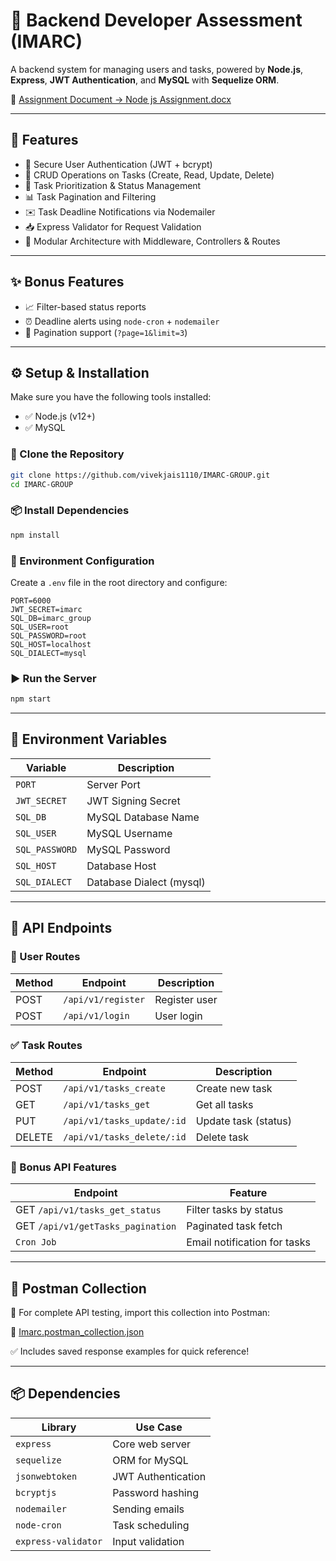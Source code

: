# 🚀 Backend Developer Assessment (IMARC)

A backend system for managing users and tasks, powered by **Node.js**, **Express**, **JWT Authentication**, and **MySQL** with **Sequelize ORM**.

📄 [Assignment Document → Node js Assignment.docx](https://github.com/vivekjais1110/IMARC-GROUP/blob/main/Node%20js%20Assignment.docx)

---

## 📌 Features

- 🔐 Secure User Authentication (JWT + bcrypt)
- 🧾 CRUD Operations on Tasks (Create, Read, Update, Delete)
- 👢 Task Prioritization & Status Management
- 📊 Task Pagination and Filtering
- ✉️ Task Deadline Notifications via Nodemailer
- 📥 Express Validator for Request Validation
- 🧠 Modular Architecture with Middleware, Controllers & Routes

---

## ✨ Bonus Features

- 📈 Filter-based status reports
- ⏰ Deadline alerts using `node-cron` + `nodemailer`
- 📄 Pagination support (`?page=1&limit=3`)

---

## ⚙️ Setup & Installation

Make sure you have the following tools installed:

- ✅ Node.js (v12+)
- ✅ MySQL

### 🔁 Clone the Repository

```bash
git clone https://github.com/vivekjais1110/IMARC-GROUP.git
cd IMARC-GROUP
```

### 📦 Install Dependencies

```bash
npm install
```

### 🔐 Environment Configuration

Create a `.env` file in the root directory and configure:

```env
PORT=6000
JWT_SECRET=imarc
SQL_DB=imarc_group
SQL_USER=root
SQL_PASSWORD=root
SQL_HOST=localhost
SQL_DIALECT=mysql
```

### ▶️ Run the Server

```bash
npm start
```

---

## 🔑 Environment Variables

| Variable       | Description              |
| -------------- | ------------------------ |
| `PORT`         | Server Port              |
| `JWT_SECRET`   | JWT Signing Secret       |
| `SQL_DB`       | MySQL Database Name      |
| `SQL_USER`     | MySQL Username           |
| `SQL_PASSWORD` | MySQL Password           |
| `SQL_HOST`     | Database Host            |
| `SQL_DIALECT`  | Database Dialect (mysql) |

---

## 📱 API Endpoints

### 👤 User Routes

| Method | Endpoint           | Description   |
| ------ | ------------------ | ------------- |
| POST   | `/api/v1/register` | Register user |
| POST   | `/api/v1/login`    | User login    |

### ✅ Task Routes

| Method | Endpoint                   | Description          |
| ------ | -------------------------- | -------------------- |
| POST   | `/api/v1/tasks_create`     | Create new task      |
| GET    | `/api/v1/tasks_get`        | Get all tasks        |
| PUT    | `/api/v1/tasks_update/:id` | Update task (status) |
| DELETE | `/api/v1/tasks_delete/:id` | Delete task          |

### 🚰 Bonus API Features

| Endpoint                          | Feature                      |
| --------------------------------- | ---------------------------- |
| GET `/api/v1/tasks_get_status`    | Filter tasks by status       |
| GET `/api/v1/getTasks_pagination` | Paginated task fetch         |
| `Cron Job`                        | Email notification for tasks |

---

## 🧪 Postman Collection

📢 For complete API testing, import this collection into Postman:

🔗 [Imarc.postman_collection.json](https://github.com/vivekjais1110/IMARC-GROUP/blob/main/Imarc.postman_collection.json)

✅ Includes saved response examples for quick reference!

---

## 📦 Dependencies

| Library             | Use Case           |
| ------------------- | ------------------ |
| `express`           | Core web server    |
| `sequelize`         | ORM for MySQL      |
| `jsonwebtoken`      | JWT Authentication |
| `bcryptjs`          | Password hashing   |
| `nodemailer`        | Sending emails     |
| `node-cron`         | Task scheduling    |
| `express-validator` | Input validation   |

